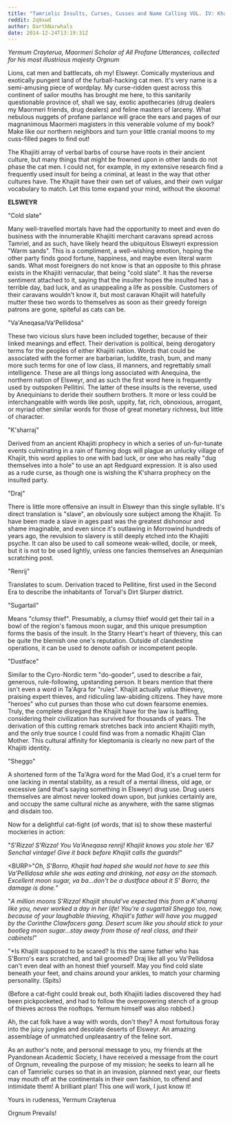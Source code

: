 ```yaml
---
title: "Tamrielic Insults, Curses, Cusses and Name Calling VOL. IV: Khajiit"
reddit: 2q9xwd
author: DarthNarwhals
date: 2014-12-24T13:19:31Z
---
```


*Yermum Crayterua, Maormeri Scholar of All Profane Utterances, collected for his most illustrious majesty Orgnum*

Lions, cat men and battlecats, oh my! Elsweyr. Comically mysterious and exotically pungent land of the furball-hacking cat men. It's very name is a semi-amusing piece of wordplay. My curse-ridden quest across this continent of sailor mouths has brought me here, to this sanitarily questionable province of, shall we say, exotic apothecaries (drug dealers my Maormeri friends, drug dealers) and feline masters of larceny. What nebulous nuggets of profane parlance will grace the ears and pages of our magnanimous Maormeri magisters in this venerable volume of my book? Make like our northern neighbors and turn your little cranial moons to my cuss-filled pages to find out!

The Khajiiti array of verbal barbs of course have roots in their ancient culture, but many things that might be frowned upon in other lands do not phase the cat men. I could not,  for example, in my extensive research find a frequently used insult for being a criminal, at least in the way that other cultures have. The Khajiit have their own set of values, and their own vulgar vocabulary to match. Let this tome expand your mind, without the skooma!

**ELSWEYR**

"Cold slate"

Many well-travelled mortals have had the opportunity to meet and even do business with the innumerable Khajiiti merchant caravans spread across Tamriel, and as such, have likely heard the ubiquitous Elsweyri expression "Warm sands". This is a compliment, a well-wishing emotion, hoping the other party finds good fortune, happiness, and maybe even literal warm sands. What most foreigners do not know is that an opposite to this phrase exists in the Khajiiti vernacular, that being "cold slate". It has the reverse sentiment attached to it, saying that the insulter hopes the insulted has a terrible day, bad luck, and as unappealing a life as possible. Customers of their caravans wouldn't know it, but most caravan Khajiit will hatefully mutter these two words to themselves as soon as their greedy foreign patrons are gone, spiteful as cats can be.

"Va'Aneqasa/Va'Pellidosa"

These two vicious slurs have been included together, because of their linked meanings and effect. Their derivation is political, being derogatory terms for the peoples of either Khajiiti nation. Words that could be associated with the former are barbarian, luddite, trash, bum, and many more such terms for one of low class, ill manners, and regrettably small intelligence. These are all things long associated with Anequina, the northern nation of Elsweyr, and as such the first word here is frequently used by outspoken Pellitini. The latter of these insults is the reverse, used by Anequinians to deride their southern brothers. It more or less could be interchangeable with words like posh, uppity, fat, rich, obnoxious, arrogant, or myriad other similar words for those of great monetary richness, but little of character.

"K'sharraj"

Derived from an ancient Khajiiti prophecy in which a series of un-fur-tunate events culminating in a rain of flaming dogs will plague an unlucky village of Khajiit, this word applies to one with bad luck, or one who has really "dug themselves into a hole" to use an apt Redguard expression. It is also used as a rude curse, as though one is wishing the K'sharra prophecy on the insulted party.

"Draj"

There is little more offensive an insult in Elsweyr than this single syllable. It's direct translation is "slave", an obviously sore subject among the Khajiit. To have been made a slave in ages past was the greatest dishonour and shame imaginable, and even since it's outlawing in Morrowind hundreds of years ago, the revulsion to slavery is still deeply etched into the Khajiiti psyche. It can also be used to call someone weak-willed, docile, or meek, but it is not to be used lightly, unless one fancies themselves an Anequinian scratching post.

"Renrij"

Translates to scum. Derivation traced to Pellitine, first used in the Second Era to describe the inhabitants of Torval's Dirt Slurper district.

"Sugartail"

Means "clumsy thief". Presumably, a clumsy thief would get their tail in a bowl of the region's famous moon sugar, and this unique presumption forms the basis of the insult. In the Starry Heart's heart of thievery, this can be quite the blemish one one's reputation. Outside of clandestine operations, it can be used to denote oafish or incompetent people.

"Dustface"

Similar to the Cyro-Nordic term "do-gooder", used to describe a fair, generous, rule-following, upstanding person. It bears mention that there isn't even a word in Ta'Agra for "rules". Khajiit actually *value* thievery, praising expert thieves, and ridiculing law-abiding citizens. They have more "heroes" who cut purses than those who cut down fearsome enemies. Truly, the complete disregard the Khajiit have for the law is baffling, considering their civilization has survived for thousands of years. The derivation of this cutting remark stretches back into ancient Khajiiti myth, and the only true source I could find was from a nomadic Khajiiti Clan Mother. This cultural affinity for kleptomania is clearly no new part of the Khajiiti identity.

"Sheggo"

A shortened form of the Ta'Agra word for the Mad God, it's a cruel term for one lacking in mental stability, as a result of a mental illness, old age, or excessive (and that's saying something in Elsweyr) drug use. Drug users themselves are almost never looked down upon, but junkies certainly are, and occupy the same cultural niche as anywhere, with the same stigmas and disdain too.

Now for a delightful cat-fight (of words, that is) to show these masterful mockeries in action:

"*S'Rizza! S'Rizza! You Va'Aneqasa renrij! Khajiit knows you stole her '67 Senchal vintage! Give it back before Khajiit calls the guards!*"

&lt;BURP&gt;"*Oh, S'Borro, Khajiit had hoped she would not have to see this Va'Pellidosa while she was eating and drinking, not easy on the stomach. Excellent moon sugar, va ba...don't be a dustface about it S' Borro, the damage is done.*"

"*A million moons S'Rizza! Khajiit should've expected this from a K'sharraj like you, never worked a day in her life! You're a sugartail Sheggo too, now, because of your laughable thieving, Khajiit's father will have you mugged by the Corinthe Clawfacers gang. Desert scum like you should stick to your bootleg moon sugar...stay away from those of real class, and their cabinets!*"

"*Is Khajiit supposed to be scared? Is this the same father who has S'Borro's ears scratched, and tail groomed? Draj like all you Va'Pellidosa can't even deal with an honest thief yourself. May you find cold slate beneath your feet, and chains around your ankles, to match your charming personality. (Spits)

(Before a cat-fight could break out, both Khajiiti ladies discovered they had been pickpocketed, and had to follow the overpowering stench of a group of thieves across the rooftops. Yermum himself was also robbed.)

Ah, the cat folk have a way with words, don't they? A most fortuitous foray into the juicy jungles and desolate deserts of Elsweyr. An amazing assemblage of unmatched unpleasantry of the feline sort.

As an author's note, and personal message to you, my friends at the Pyandonean Academic Society, I have received a message from the court of Orgnum, revealing the purpose of my mission; he seeks to learn all he can of Tamrielic curses so that in an  invasion, planned next year, our fleets may mouth off at the continentals in their own fashion, to offend and intimidate them! A brilliant plan! This one *will* work, I just know it!

Yours in rudeness, Yermum Crayterua

Orgnum Prevails!
